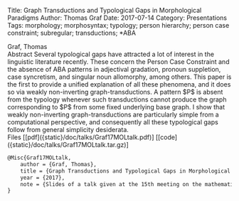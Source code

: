 Title: Graph Transductions and Typological Gaps in Morphological Paradigms
Author: Thomas Graf
Date: 2017-07-14
Category: Presentations
Tags: morphology; morphosyntax; typology; person hierarchy; person case constraint; subregular; transductions; *ABA

<div markdown class="authors">
Graf, Thomas
</div>

<div markdown class="abstract">
<span id="abstract-title">Abstract</span>
Several typological gaps have attracted a lot of interest in the linguistic literature recently.
These concern the Person Case Constraint and the absence of ABA patterns in adjectival gradation, pronoun suppletion, case syncretism, and singular noun allomorphy, among others.
This paper is the first to provide a unified explanation of all these phenomena, and it does so via weakly non-inverting graph-transductions.
A pattern $P$ is absent from the typology whenever such transductions cannot produce the graph corresponding to $P$ from some fixed underlying base graph.
I show that weakly non-inverting graph-transductions are particularly simple from a computational perspective, and consequently all these typological gaps follow from general simplicity desiderata.
</div>

<div markdown class="files">
<span id="files-title">Files</span>
[[pdf]({static}/doc/talks/Graf17MOLtalk.pdf)]
[[code]({static}/doc/talks/Graf17MOLtalk.tar.gz)]
</div>

~~~latex
@Misc{Graf17MOLtalk,
    author = {Graf, Thomas},
    title = {Graph Transductions and Typological Gaps in Morphological Paradigms},
    year = {2017},
    note = {Slides of a talk given at the 15th meeting on the mathematics of language ({MOL} 2017), {J}uly 13--14, {Q}ueen {M}ary {U}niversity of {L}ondon, {L}ondon, {UK}}
}
~~~
